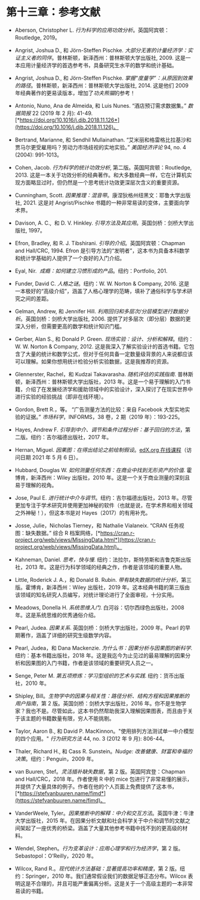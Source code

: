 # 第十三章：参考文献

+   Aberson, Christopher L. *行为科学的应用功效分析*。英国阿宾顿：Routledge, 2019。

+   Angrist, Joshua D., 和 Jörn-Steffen Pischke. *大部分无害的计量经济学：实证主义者的同伴*。普林斯顿，新泽西州：普林斯顿大学出版社, 2009\. 这是一本应用计量经济学的首选参考书，具备研究生水平的数学和统计基础。

+   Angrist, Joshua D., 和 Jörn-Steffen Pischke. *掌握“度量学”：从原因到效果的路径*。普林斯顿，新泽西州：普林斯顿大学出版社, 2014\. 这是他们 2009 年经典著作的更易读版本，增加了*功夫熊猫*的参考！

+   Antonio, Nuno, Ana de Almeida, 和 Luis Nunes. “酒店预订需求数据集。” *数据简报* 22 (2019 年 2 月): 41-49\. [*https://doi.org/10.1016/j.dib.2018.11.126*](https://doi.org/10.1016/j.dib.2018.11.126)。

+   Bertrand, Marianne, 和 Sendhil Mullainathan. “艾米丽和格雷格比拉基沙和贾马尔更受雇用吗？劳动力市场歧视的实地实验。” *美国经济评论* 94, no. 4 (2004): 991-1013。

+   Cohen, Jacob. *行为科学的统计功效分析*, 第二版。英国阿宾顿：Routledge, 2013\. 这是一本关于功效分析的经典著作。和大多数经典一样，它在计算机实现方面略显过时，但仍然是一个思考统计功效更深层次含义的重要资源。

+   Cunningham, Scott. *因果推理：混音带*。康涅狄格州纽黑文：耶鲁大学出版社, 2021\. 这是对 Angrist/Pischke 书籍的一种非常易读的变体，主要面向学术界。

+   Davison, A. C.,  和 D. V. Hinkley. *引导方法及其应用*。英国剑桥：剑桥大学出版社, 1997。

+   Efron, Bradley, 和 R. J. Tibshirani. *引导的介绍*。英国阿宾顿：Chapman and Hall/CRC, 1994\. Efron 是引导方法的“发明者”，这本书为具备本科数学和统计学基础的人提供了一个良好的入门介绍。

+   Eyal, Nir.  *成瘾：如何建立习惯形成的产品*。纽约：Portfolio, 201.

+   Funder, David C. *人格之谜*。纽约：W. W. Norton & Company, 2016\. 这是一本极好的“高级介绍”，涵盖了人格心理学的范畴，填补了通俗科学与学术研究之间的差距。

+   Gelman, Andrew, 和 Jennifer Hill. *利用回归和多层次/分层模型进行数据分析*。英国剑桥：剑桥大学出版社, 2006\. 提供了对多层次（即分层）数据的更深入分析，但需要更高的数学和统计知识门槛。

+   Gerber, Alan S., 和 Donald P. Green. *现场实验：设计、分析和解释*。纽约：W. W. Norton & Company, 2012\. 这是我深入了解实验设计的首选书籍。它包含了大量的统计和数学公式，但对于任何具备一定数量级背景的人来说都应该可以理解。如果你想用统计检验分析实验数据，这是我推荐的资源。

+   Glennerster, Rachel，和 Kudzai Takavarasha. *随机评估的实践指南*. 普林斯顿，新泽西州：普林斯顿大学出版社，2013 年。这是一个易于理解的入门书籍，介绍了在发展经济学和援助领域中的实验设计，深入探讨了在现实世界中进行实验的经验挑战（即非在线环境）。

+   Gordon, Brett R.，等。 “广告测量方法的比较：来自 Facebook 大型实地实验的证据。” *市场科学*，INFORMS，38 卷，2 期（2019 年）：193-225。

+   Hayes, Andrew F. *引导到中介、调节和条件过程分析：基于回归的方法*，第二版。纽约：吉尔福德出版社，2017 年。

+   Hernan, Miguel. *因果图：在得出结论之前绘制假设*。[edX.org 在线课程](https://oreil.ly/dPtnt)（访问日期 2021 年 5 月 6 日）。

+   Hubbard, Douglas W. *如何测量任何东西：在商业中找到无形资产的价值*. 霍博肯，新泽西州：Wiley 出版社，2010 年。这是一个关于商业测量的深刻且易于理解的视角。

+   Jose, Paul E. *进行统计中介与调节*。纽约：吉尔福德出版社，2013 年。尽管更加专注于学术研究并使用更加神秘的软件（也就是说，在学术界和相关领域之外神秘！），但这本书是对 Hayes（2017）的有用补充。

+   Josse, Julie，Nicholas Tierney，和 Nathalie Vialaneix. “CRAN 任务视图：缺失数据。” 综合 R 档案网络，[*https://cran.r-project.org/web/views/MissingData.html*](https://cran.r-project.org/web/views/MissingData.html)。

+   Kahneman, Daniel. *思考，快与慢*. 纽约：法拉尔，斯特劳斯和吉鲁克斯出版社，2013 年。这是行为科学领域的经典之作，作者是该领域的重要人物。

+   Little, Roderick J. A.，和 Donald B. Rubin. *带有缺失数据的统计分析*，第三版。霍博肯，新泽西州：Wiley 出版社，2019 年。这本经典书籍的第三版由该领域的知名研究人员编写，对统计理论进行了全面审视，十分实用。

+   Meadows, Donella H. *系统思维入门*. 白河谷：切尔西绿色出版社，2008 年。这是系统思维的优秀通俗介绍。

+   Pearl, Judea. *因果关系*. 英国剑桥：剑桥大学出版社，2009 年。Pearl 的早期著作，涵盖了详细的研究生级数学内容。

+   Pearl, Judea，和 Dana Mackenzie. *为什么书：因果分析与因果图的新科学*. 纽约：基本书籍出版社，2018 年。这是我迄今为止见过的最易理解的因果分析和因果图的入门书籍，作者是该领域的重要研究人员之一。

+   Senge, Peter M. *第五项修炼：学习型组织的艺术与实践*. 纽约：货币出版社，2010 年。

+   Shipley, Bill。*生物学中的因果与相关性：路径分析、结构方程和因果推断的用户指南*，第 2 版。英国剑桥：剑桥大学出版社，2016 年。你不是生物学家？我也不是。尽管如此，这本书仍然帮助我深入理解因果图表，而且由于关于该主题的书籍数量有限，穷人不能挑剔。

+   Taylor, Aaron B., 和 David P. MacKinnon。"使用排列方法测试单一中介模型的四个应用。" *行为研究方法* 44, no. 3 (2012 年 9 月): 806-44。

+   Thaler, Richard H., 和 Cass R. Sunstein。*Nudge: 改善健康、财富和幸福的决策*。纽约：Penguin，2009 年。

+   van Buuren, Stef。*灵活插补缺失数据*，第 2 版。英国阿宾登：Chapman and Hall/CRC，2018 年。作者使用 R 中的 mice 包进行了非常易懂的展示，并提供了大量具体的例子。作者在他的个人页面上免费提供了这本书，[*https://stefvanbuuren.name/fimd*](https://stefvanbuuren.name/fimd)。

+   VanderWeele, Tyler。*因果推断中的解释：中介和交互方法*。英国牛津：牛津大学出版社，2015 年。在因果分析文献和社会科学关于中介和调节的文献之间架起了一座优秀的桥梁。涵盖了大量其他参考书籍中找不到的更高级的材料。

+   Wendel, Stephen。*行为变革设计：应用心理学和行为经济学*，第 2 版。Sebastopol：O’Reilly，2020 年。

+   Wilcox, Rand R.。*现代统计方法基础：显著提高功率和精度*，第 2 版。纽约：Springer，2010 年。我们通常假设我们的数据足够正态分布。Wilcox 表明这是不合理的，并且可能严重偏离分析。这是关于一个高级主题的一本非常易读的书籍。
